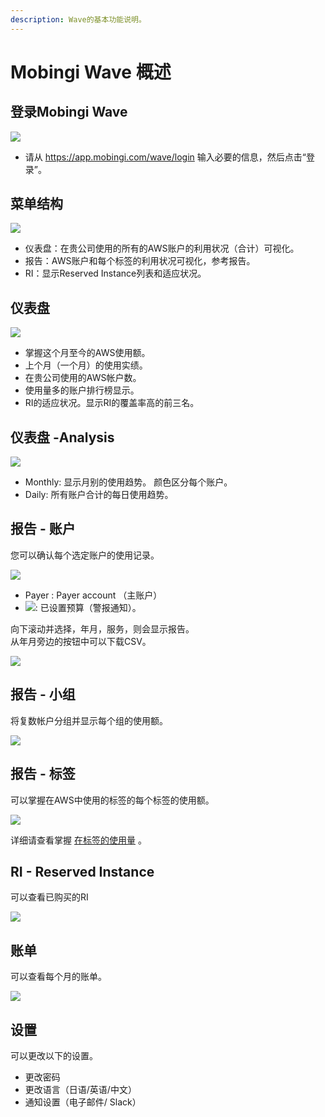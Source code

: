 ```yaml
---
description: Wave的基本功能说明。
---
```


# Mobingi Wave 概述

## 登录Mobingi Wave

![](../.gitbook/assets/wave01.png)

* 请从 https://app.mobingi.com/wave/login 输入必要的信息，然后点击“登录”。

## 菜单结构

![](../.gitbook/assets/snip20180720_21.png)

* 仪表盘：在贵公司使用的所有的AWS账户的利用状况（合计）可视化。
* 报告：AWS账户和每个标签的利用状况可视化，参考报告。
* RI：显示Reserved Instance列表和适应状况。

## 仪表盘

![](../.gitbook/assets/snip20180720_19.png)

* 掌握这个月至今的AWS使用额。
* 上个月（一个月）的使用实绩。
* 在贵公司使用的AWS帐户数。
* 使用量多的账户排行榜显示。
* RI的适应状况。显示RI的覆盖率高的前三名。

## 仪表盘 -Analysis

![](../.gitbook/assets/wave05.png)

* Monthly: 显示月别的使用趋势。 颜色区分每个账户。
* Daily: 所有账户合计的每日使用趋势。

## 报告 - 账户

您可以确认每个选定账户的使用记录。

![](../.gitbook/assets/snip20180720_23.png)

* Payer : Payer account （主账户）
* ![](../.gitbook/assets/screen-shot-2018-06-11-at-13.58.08.png): 已设置预算（警报通知）。 

向下滚动并选择，年月，服务，则会显示报告。  
从年月旁边的按钮中可以下载CSV。

![](../.gitbook/assets/snip20180720_24.png)

## 报告 - 小组

将复数帐户分组并显示每个组的使用额。 

![](../.gitbook/assets/snip20180720_26.png)

## 报告 - 标签

可以掌握在AWS中使用的标签的每个标签的使用额。

![](../.gitbook/assets/snip20180724_32.png)

详细请查看掌握 [在标签的使用量](https://docs.mobingi.com/v/wave/mobingi-wave/tag-report) 。

## RI - Reserved Instance

可以查看已购买的RI

![](../.gitbook/assets/wave_ri.png)

## 账单

可以查看每个月的账单。

![](../.gitbook/assets/wave_invoice.png)

## 设置

可以更改以下的设置。

* 更改密码
* 更改语言（日语/英语/中文）
* 通知设置（电子邮件/ Slack）

